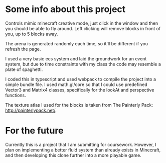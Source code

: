 # Some info about this project

Controls mimic minecraft creative mode, just click in the window and then you should be able to fly around. Left clicking will remove blocks in front of you, up to 5 blocks away.

The arena is generated randomly each time, so it'll be different if you refresh the page.

I used a very basic ecs system and laid the groundwork for an event system, but due to time constraints with my class the code may resemble a plate of spaghetti.

I coded this in typescript and used webpack to compile the project into a simple bundle file. I used math.gl/core so that I could use predefined Vector3 and Matrix4 classes, specifically for the lookAt and perspective functions.

The texture atlas I used for the blocks is taken from The Painterly Pack: http://painterlypack.net/.


# For the future

Currently this is a project that I am submitting for coursework. However, I plan on implementing a better fluid system than already exists in Minecraft, and then developing this clone further into a more playable game.
